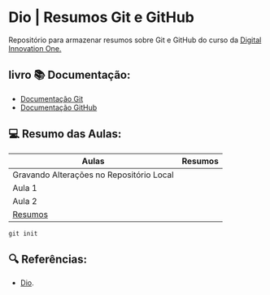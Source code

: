 # Dio | Resumos Git e GitHub

Repositório para armazenar resumos sobre Git e GitHub do curso da [Digital Innovation One.](Dio)
## livro 📚 Documentação:
- [Documentação Git](https://git-scm.com/doc)
- [Documentação GitHub](https://docs.github.com/)

## 💻 Resumo das Aulas:

| Aulas | Resumos |
|-------|---------|
| Gravando Alterações no Repositório Local | 
| Aula 1 | 
| Aula 2 | 
[Resumos]() |

```
git init
```
## 🔍 Referências:
- [Dio]().